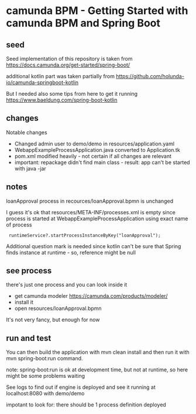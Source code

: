# camunda BPM - Getting Started with camunda BPM and Spring Boot

## seed

Seed implementation of this repository is taken from https://docs.camunda.org/get-started/spring-boot/

additional kotlin part was taken partially from https://github.com/holunda-io/camunda-springboot-kotlin

But I needed also some tips from here to get it running https://www.baeldung.com/spring-boot-kotlin

## changes

Notable changes

- Changed admin user to demo/demo in resources/application.yaml
- WebappExampleProcessApplication.java converted to Application.tk
- pom.xml modified heavily - not certain if all changes are relevant
- important: repackage didn't find main class - result: app can't be started with java -jar

## notes

loanApproval process in recources/loanApproval.bpmn is unchanged

I guess it's ok that resources/META-INF/processes.xml is empty since process is started at WebappExampleProcessApplication using exact name of process

     runtimeService?.startProcessInstanceByKey("loanApproval");

Additional question mark is needed since kotlin can't be sure that Spring finds instance at runtime - so, reference might be null

## see process

there's just one process and you can look inside it
- get camunda modeler https://camunda.com/products/modeler/
- install it
- open resources/loanApproval.bpmn

It's not very fancy, but enough for now

## run and test

You can then build the application with mvn clean install and then run it with mvn spring-boot:run command.

note: spring-boot:run is ok at development time, but not at runtime, so here might be some problems waiting

See logs to find out if engine is deployed and see it running at localhost:8080 with demo/demo

impotant to look for: there should be 1 process definition deployed